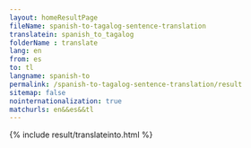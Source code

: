 ```yaml
---
layout: homeResultPage
fileName: spanish-to-tagalog-sentence-translation
translatein: spanish_to_tagalog
folderName : translate
lang: en
from: es
to: tl
langname: spanish-to
permalink: /spanish-to-tagalog-sentence-translation/result
sitemap: false
nointernationalization: true
matchurls: en&&es&&tl
---
```

{% include result/translateinto.html %}

<script src="/js/result/translation.js" data-foldername="{{page.folderName}}" data-lang="{{page.lang}}"></script>
